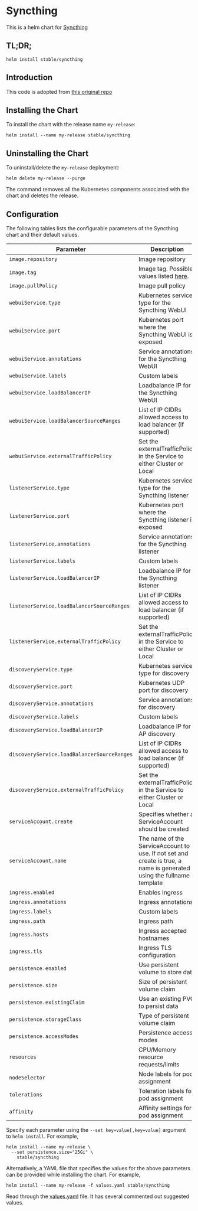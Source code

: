 # Syncthing

This is a helm chart for [Syncthing](https://syncthing.net/)

## TL;DR;

```console
helm install stable/syncthing
```

## Introduction

This code is adopted from [this original repo](https://github.com/linuxserver/docker-syncthing)

## Installing the Chart

To install the chart with the release name `my-release`:

```console
helm install --name my-release stable/syncthing
```

## Uninstalling the Chart

To uninstall/delete the `my-release` deployment:

```console
helm delete my-release --purge
```

The command removes all the Kubernetes components associated with the chart and deletes the release.

## Configuration

The following tables lists the configurable parameters of the Syncthing chart and their default values.

| Parameter                  | Description                         | Default                                                 |
|----------------------------|-------------------------------------|---------------------------------------------------------|
| `image.repository`         | Image repository | `linuxserver/syncthing` |
| `image.tag`                | Image tag. Possible values listed [here](https://hub.docker.com/r/linuxserver/syncthing/tags/).| `138`|
| `image.pullPolicy`         | Image pull policy | `IfNotPresent` |
| `webuiService.type`             | Kubernetes service type for the Syncthing WebUI | `ClusterIP` |
| `webuiService.port`             | Kubernetes port where the Syncthing WebUI is exposed| `80` |
| `webuiService.annotations`      | Service annotations for the Syncthing WebUI | `{}` |
| `webuiService.labels`           | Custom labels | `{}` |
| `webuiService.loadBalancerIP`   | Loadbalance IP for the Syncthing WebUI | `{}` |
| `webuiService.loadBalancerSourceRanges` | List of IP CIDRs allowed access to load balancer (if supported)      | None
| `webuiService.externalTrafficPolicy` | Set the externalTrafficPolicy in the Service to either Cluster or Local | `Cluster`
| `listenerService.type`             | Kubernetes service type for the Syncthing listener | `NodePort` |
| `listenerService.port`             | Kubernetes port where the Syncthing listener is exposed | `22000` |
| `listenerService.annotations`      | Service annotations for the Syncthing listener | `{}` |
| `listenerService.labels`           | Custom labels | `{}` |
| `listenerService.loadBalancerIP`   | Loadbalance IP for the Syncthing listener | `{}` |
| `listenerService.loadBalancerSourceRanges` | List of IP CIDRs allowed access to load balancer (if supported)      | None
| `listenerService.externalTrafficPolicy` | Set the externalTrafficPolicy in the Service to either Cluster or Local | `Cluster`
| `discoveryService.type`             | Kubernetes service type for discovery | `NodePort` |
| `discoveryService.port`             | Kubernetes UDP port for discovery | `21027` |
| `discoveryService.annotations`      | Service annotations for discovery | `{}` |
| `discoveryService.labels`           | Custom labels | `{}` |
| `discoveryService.loadBalancerIP`   | Loadbalance IP for AP discovery | `{}` |
| `discoveryService.loadBalancerSourceRanges` | List of IP CIDRs allowed access to load balancer (if supported)      | None
| `discoveryService.externalTrafficPolicy` | Set the externalTrafficPolicy in the Service to either Cluster or Local | `Cluster`
| `serviceAccount.create`        | Specifies whether a ServiceAccount should be created | `true` |
| `serviceAccount.name`          | The name of the ServiceAccount to use. If not set and create is true, a name is generated using the fullname template | `(fullname template)` |
| `ingress.enabled`              | Enables Ingress | `false` |
| `ingress.annotations`          | Ingress annotations | `{}` |
| `ingress.labels`               | Custom labels                       | `{}`
| `ingress.path`                 | Ingress path | `/` |
| `ingress.hosts`                | Ingress accepted hostnames | `chart-example.local` |
| `ingress.tls`                  | Ingress TLS configuration | `[]` |
| `persistence.enabled`      | Use persistent volume to store data | `true` |
| `persistence.size`         | Size of persistent volume claim | `5Gi` |
| `persistence.existingClaim`| Use an existing PVC to persist data | `nil` |
| `persistence.storageClass` | Type of persistent volume claim | `-` |
| `persistence.accessModes`  | Persistence access modes | `[]` |
| `resources`                | CPU/Memory resource requests/limits | `{}` |
| `nodeSelector`             | Node labels for pod assignment | `{}` |
| `tolerations`              | Toleration labels for pod assignment | `[]` |
| `affinity`                 | Affinity settings for pod assignment | `{}` |

Specify each parameter using the `--set key=value[,key=value]` argument to `helm install`. For example,

```console
helm install --name my-release \
  --set persistence.size="25Gi" \
    stable/syncthing
```

Alternatively, a YAML file that specifies the values for the above parameters can be provided while installing the chart. For example,

```console
helm install --name my-release -f values.yaml stable/syncthing
```

Read through the [values.yaml](values.yaml) file. It has several commented out suggested values.
